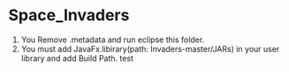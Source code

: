 # Space_Invaders

1. You Remove .metadata and run eclipse this folder.
2. You must add JavaFx.libirary(path: Invaders-master/JARs) in your user library and add Build Path.
test
